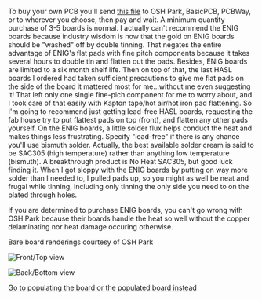 To buy your own PCB you'll send [this file](https://github.com/kenneth558/plant_resistance_primary_perception/blob/Free/Where%20to%20find%20everything%20for%20making%20your%20own%20GWAAMC%20device/Files%20you%20need%20relative%20to%20the%20printed%20circuit%20board/uno%20shield%20v.7%20PCB%20gerbers.zip) to OSH Park, BasicPCB, PCBWay, or to wherever you choose, then pay and wait.  A minimum quantity purchase of 3-5 boards is normal.  I actually can't recommend the ENIG boards because industry wisdom is now that the gold on ENIG boards should be "washed" off by double tinning.  That negates the entire advantage of ENIG's flat pads with fine pitch components because it takes several hours to double tin and flatten out the pads.  Besides, ENIG boards are limited to a six month shelf life.  Then on top of that, the last HASL boards I ordered had taken sufficient precautions to give me flat pads on the side of the board it mattered most for me...without me even suggesting it!  That left only one single fine-pich component for me to worry about, and I took care of that easily with Kapton tape/hot air/hot iron pad flattening.  So I'm going to recommend just getting lead-free HASL boards, requesting the fab house try to put flattest pads on top (front), and flatten any other pads yourself.  On the ENIG boards, a little solder flux helps conduct the heat and makes things less frustrating.  Specify "lead-free" if there is any chance you'll use bismuth solder.  Actually, the best available solder cream is said to be SAC305 (high temperature) rather than anything low temperature (bismuth).  A breakthrough product is No Heat SAC305, but good luck finding it.  When I got sloppy with the ENIG boards by putting on way more solder than I needed to, I pulled pads up, so you might as well be neat and frugal while tinning, including only tinning the only side you need to on the plated through holes.

If you are determined to purchase ENIG boards, you can't go wrong with OSH Park because their boards handle the heat so well without the copper delaminating nor heat damage occuring otherwise.

Bare board renderings courtesy of OSH Park

![Front/Top view](https://644db4de3505c40a0444-327723bce298e3ff5813fb42baeefbaa.ssl.cf1.rackcdn.com/def6d288130000fd41fdde8187ba8b48.png)

![Back/Bottom view](https://644db4de3505c40a0444-327723bce298e3ff5813fb42baeefbaa.ssl.cf1.rackcdn.com/239c0e46ceecd97885d0829b45c238ba.png)

[Go to populating the board or the populated board instead](https://github.com/kenneth558/plant_resistance_primary_perception/tree/Free/Where%20to%20find%20everything%20for%20making%20your%20own%20GWAAMC%20device)
